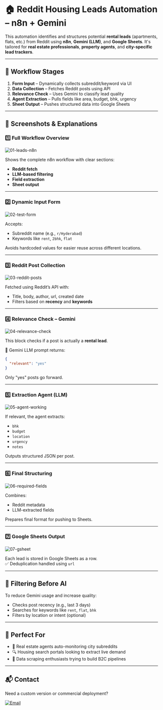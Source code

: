# 🏠 Reddit Housing Leads Automation – n8n + Gemini

This automation identifies and structures potential **rental leads** (apartments, flats, etc.) from Reddit using **n8n**, **Gemini (LLM)**, and **Google Sheets**. It's tailored for **real estate professionals**, **property agents**, and **city-specific lead trackers**.

---

## 🧠 Workflow Stages

1. **Form Input** – Dynamically collects subreddit/keyword via UI  
2. **Data Collection** – Fetches Reddit posts using API  
3. **Relevance Check** – Uses Gemini to classify lead quality  
4. **Agent Extraction** – Pulls fields like area, budget, bhk, urgency  
5. **Sheet Output** – Pushes structured data into Google Sheets

---

## 📸 Screenshots & Explanations

### 1️⃣ Full Workflow Overview  
![01-leads-n8n](https://raw.githubusercontent.com/Purnikk/n8n-workflow/main/reddit-leads/screenshots/01-leads-n8n.png)

Shows the complete n8n workflow with clear sections:
- **Reddit fetch**
- **LLM-based filtering**
- **Field extraction**
- **Sheet output**

---

### 2️⃣ Dynamic Input Form  
![02-test-form](https://raw.githubusercontent.com/Purnikk/n8n-workflow/main/reddit-leads/screenshots/02-test-form.png)

Accepts:
- Subreddit name (e.g., `r/Hyderabad`)
- Keywords like `rent`, `2bhk`, `flat`

Avoids hardcoded values for easier reuse across different locations.

---

### 3️⃣ Reddit Post Collection  
![03-reddit-posts](https://raw.githubusercontent.com/Purnikk/n8n-workflow/main/reddit-leads/screenshots/03-reddit-posts.png)

Fetched using Reddit’s API with:
- Title, body, author, url, created date
- Filters based on **recency** and **keywords**

---

### 4️⃣ Relevance Check – Gemini  
![04-relevance-check](https://raw.githubusercontent.com/Purnikk/n8n-workflow/main/reddit-leads/screenshots/04-relevance-check.png)

This block checks if a post is actually a **rental lead**.

🧠 Gemini LLM prompt returns:
```json
{
  "relevant": "yes"
}
```

Only "yes" posts go forward.

---

### 5️⃣ Extraction Agent (LLM)  
![05-agent-working](https://raw.githubusercontent.com/Purnikk/n8n-workflow/main/reddit-leads/screenshots/05-agent-working.png)

If relevant, the agent extracts:
- `bhk`
- `budget`
- `location`
- `urgency`
- `notes`

Outputs structured JSON per post.

---

### 6️⃣ Final Structuring  
![06-required-fields](https://raw.githubusercontent.com/Purnikk/n8n-workflow/main/reddit-leads/screenshots/06-required-fields.png)

Combines:
- Reddit metadata
- LLM-extracted fields

Prepares final format for pushing to Sheets.

---

### 7️⃣ Google Sheets Output  
![07-gsheet](https://raw.githubusercontent.com/Purnikk/n8n-workflow/main/reddit-leads/screenshots/07-gsheet.png)

Each lead is stored in Google Sheets as a row.  
✅ Deduplication handled using `url`

---

## 🧠 Filtering Before AI

To reduce Gemini usage and increase quality:
- Checks post recency (e.g., last 3 days)
- Searches for keywords like `rent`, `flat`, `bhk`
- Filters by location or intent (optional)

---

## 💼 Perfect For

- 🏢 Real estate agents auto-monitoring city subreddits  
- 🔍 Housing search portals looking to extract live demand  
- 🧠 Data scraping enthusiasts trying to build B2C pipelines

---

## 📬 Contact

Need a custom version or commercial deployment?

[![Email](https://img.shields.io/badge/Email-Contact_Me-red?style=for-the-badge&logo=gmail&logoColor=white)](mailto:purnikparisha@gmail.com)
